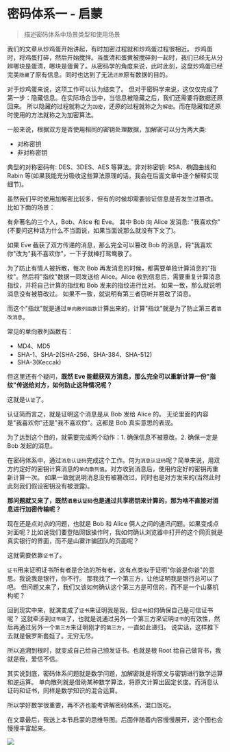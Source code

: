 # 密码体系一 - 启蒙

> 描述密码体系中场景类型和使用场景

我们的文章从炒鸡蛋开始讲起，有时加密过程就和炒鸡蛋过程很相近。 炒鸡蛋时，将鸡蛋打碎，然后开始搅拌。当蛋清和蛋黄被搅碎到一起时，我们已经无从分辨哪块是蛋清，哪块是蛋黄了。从密码学的角度来说，此时此刻，这盘炒鸡蛋已经完美`隐藏`了原有信息。同时也达到了无法`还原`原有数据的目的。

对于炒鸡蛋来说，这项工作可以认为结束了。 但对于密码学来说，这仅仅完成了第一步：隐藏信息。在实际场合当中，当信息被隐藏之后，我们还需要将数据还原回来。 所以隐藏的过程就称之为`加密`，还原的过程就称之为`解密`。而在隐藏和还原时使用的方法就称之为加密算法。

一般来说，根据双方是否使用相同的密钥处理数据，加解密可以分为两大类:

- 对称密钥
- 非对称密钥

典型的对称密码有: DES、3DES、AES 等算法。非对称密钥: RSA、椭圆曲线和 Rabin 等(如果我能充分吸收这些算法原理的话，我会在后面文章中逐个解释实现细节)。

虽然我们平时使用加解密比较多，但有的时候却需要验证信息是否发生过篡改。 比如下面的场景：

有非著名的三个人，Bob、Alice 和 Eve。 其中 Bob 向 Alice 发消息: "我喜欢你"(不要问这种话为什么不当面说，如果当面说那么就没有下文了)。

如果 Eve 截获了双方传递的消息，那么完全可以篡改 Bob 的消息，将"我喜欢你"改为"我不喜欢你"，一下子就棒打鸳鸯散了。

为了防止有情人被拆散，每次 Bob 再发消息的时候，都需要单独计算消息的"指纹"。然后将"指纹"数据一同发送给 Alice。Alice 收到信息后，需要重复计算消息指纹，并将自己计算的指纹和 Bob 发来的指纹进行比对。 如果一致，那么就说明消息没有被篡改过。 如果不一致，就说明有第三者窃听并篡改了消息。

而这个"指纹"就是通过`单向散列函数`计算出来的，计算"指纹"就是为了防止第三者`篡改消息`。

常见的单向散列函数有：

- MD4、MD5
- SHA-1、SHA-2(SHA-256、SHA-384、SHA-512)
- SHA-3(Keccak)

但这里还有个疑问，**既然 Eve 能截获双方消息，那么完全可以重新计算一份"指纹"传送给对方，如何防止这种情况呢？**

这就是`认证`了。

认证简而言之，就是证明这个消息是从 Bob 发给 Alice 的。 无论里面的内容是"我喜欢你"还是"我不喜欢你"。这都是 Bob 真实意思的表现。

为了达到这个目的，就需要完成两个动作：1. 确保信息不被篡改。2. 确保一定是 Bob 发起的消息。

在密码体系中，通过`消息认证码`完成这个工作。何为`消息认证码`呢？简单来说，用双方约定好的密钥计算消息的`单向散列值`。对方收到消息后，使用约定好的密钥再重新计算一次。 如果一致就说明消息没有被篡改过，同时也是对方发来的(当然此时此刻我们假设密钥没有被泄露)。

**那问题就又来了，既然`消息认证码`也是通过共享密钥来计算的，那为啥不直接对消息进行加密传输呢？**

现在还是点对点的问题，也就是 Bob 和 Alice 俩人之间的通讯问题。如果变成点对面呢？比如说我们要登陆网银操作时，我如何确认浏览器中打开的这个网页就是真实银行的界面，而不是山寨诈骗团队的页面呢？

这就需要依靠`证书`了。

`证书`用来证明证书所有者是合法的所有者，这有点类似于证明"你爸是你爸"的意思。我说我是银行，你不行。 那我找了一个第三方，让他证明我是银行总可以了吧。 但问题又来了，我们又该如何确认这个第三方是可信的，而不是一个山寨机构呢？

回到现实中来，就演变成了`证书`来证明我是我，但`证书`如何确保自己是可信证书呢？ 这就牵涉到`证书链`了，也就是说通过另外一个第三方来证明`证书`的有效性，然后再通过另外一个`第三方`来证明刚才的`第三方`，一直如此递归。 说实话，这样推下去就是俄罗斯套娃了。无穷无尽。

所以追溯到根时，就变成自己给自己颁发证书。也就是根 Root 给自己做背书，我就是我，爱信不信。

其实说到底，密码体系问题就是数学问题，加解密就是将原文与密钥进行数学运算和逆运算。 单向散列就是借助某种数学算法，将原文计算出固定长度。而消息认证码和证书，同样是数学知识的混合运算。

所以学好数学很重要，再不济也能考讲解密码体系，混口饭吃。

在文章最后，我送上本节启蒙的思维导图。后面伴随着内容慢慢展开，这个图也会慢慢丰富起来。

![](https://tva1.sinaimg.cn/large/e6c9d24ely1h4lvw9te8lj22fa0r8wla.jpg)
